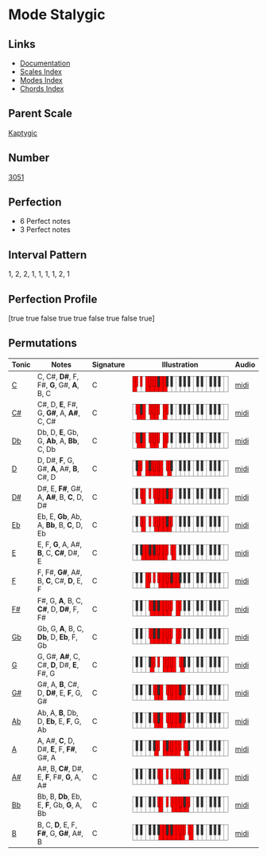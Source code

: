 # Mode Stalygic

## Links

- [Documentation](index.md)
- [Scales Index](Scales.md)
- [Modes Index](Modes.md)
- [Chords Index](Chords.md)

## Parent Scale

[Kaptygic](ScaleKaptygic.md)

## Number

[3051](https://ianring.com/musictheory/scales/3051)

## Perfection

- 6 Perfect notes
- 3 Perfect notes

## Interval Pattern

1, 2, 2, 1, 1, 1, 1, 2, 1

## Perfection Profile

[true true false true true false true false true]

## Permutations

| Tonic | Notes | Signature | Illustration | Audio |
|-------|-------|-----------|--------------|-------|
| [C](ModeCNaturalStalygic.md) | C, C#, **D#**, F, F#, **G**, G#, **A**, B, C | C | ![CNaturalStalygic](ModeCNaturalStalygic.png) | [midi](https://github.com/edipermadi/music/blob/main/docs/ModeCNaturalStalygic.mid?raw=true) |
| [C#](ModeCSharpStalygic.md) | C#, D, **E**, F#, G, **G#**, A, **A#**, C, C# | C | ![CSharpStalygic](ModeCSharpStalygic.png) | [midi](https://github.com/edipermadi/music/blob/main/docs/ModeCSharpStalygic.mid?raw=true) |
| [Db](ModeDFlatStalygic.md) | Db, D, **E**, Gb, G, **Ab**, A, **Bb**, C, Db | C | ![DFlatStalygic](ModeDFlatStalygic.png) | [midi](https://github.com/edipermadi/music/blob/main/docs/ModeDFlatStalygic.mid?raw=true) |
| [D](ModeDNaturalStalygic.md) | D, D#, **F**, G, G#, **A**, A#, **B**, C#, D | C | ![DNaturalStalygic](ModeDNaturalStalygic.png) | [midi](https://github.com/edipermadi/music/blob/main/docs/ModeDNaturalStalygic.mid?raw=true) |
| [D#](ModeDSharpStalygic.md) | D#, E, **F#**, G#, A, **A#**, B, **C**, D, D# | C | ![DSharpStalygic](ModeDSharpStalygic.png) | [midi](https://github.com/edipermadi/music/blob/main/docs/ModeDSharpStalygic.mid?raw=true) |
| [Eb](ModeEFlatStalygic.md) | Eb, E, **Gb**, Ab, A, **Bb**, B, **C**, D, Eb | C | ![EFlatStalygic](ModeEFlatStalygic.png) | [midi](https://github.com/edipermadi/music/blob/main/docs/ModeEFlatStalygic.mid?raw=true) |
| [E](ModeENaturalStalygic.md) | E, F, **G**, A, A#, **B**, C, **C#**, D#, E | C | ![ENaturalStalygic](ModeENaturalStalygic.png) | [midi](https://github.com/edipermadi/music/blob/main/docs/ModeENaturalStalygic.mid?raw=true) |
| [F](ModeFNaturalStalygic.md) | F, F#, **G#**, A#, B, **C**, C#, **D**, E, F | C | ![FNaturalStalygic](ModeFNaturalStalygic.png) | [midi](https://github.com/edipermadi/music/blob/main/docs/ModeFNaturalStalygic.mid?raw=true) |
| [F#](ModeFSharpStalygic.md) | F#, G, **A**, B, C, **C#**, D, **D#**, F, F# | C | ![FSharpStalygic](ModeFSharpStalygic.png) | [midi](https://github.com/edipermadi/music/blob/main/docs/ModeFSharpStalygic.mid?raw=true) |
| [Gb](ModeGFlatStalygic.md) | Gb, G, **A**, B, C, **Db**, D, **Eb**, F, Gb | C | ![GFlatStalygic](ModeGFlatStalygic.png) | [midi](https://github.com/edipermadi/music/blob/main/docs/ModeGFlatStalygic.mid?raw=true) |
| [G](ModeGNaturalStalygic.md) | G, G#, **A#**, C, C#, **D**, D#, **E**, F#, G | C | ![GNaturalStalygic](ModeGNaturalStalygic.png) | [midi](https://github.com/edipermadi/music/blob/main/docs/ModeGNaturalStalygic.mid?raw=true) |
| [G#](ModeGSharpStalygic.md) | G#, A, **B**, C#, D, **D#**, E, **F**, G, G# | C | ![GSharpStalygic](ModeGSharpStalygic.png) | [midi](https://github.com/edipermadi/music/blob/main/docs/ModeGSharpStalygic.mid?raw=true) |
| [Ab](ModeAFlatStalygic.md) | Ab, A, **B**, Db, D, **Eb**, E, **F**, G, Ab | C | ![AFlatStalygic](ModeAFlatStalygic.png) | [midi](https://github.com/edipermadi/music/blob/main/docs/ModeAFlatStalygic.mid?raw=true) |
| [A](ModeANaturalStalygic.md) | A, A#, **C**, D, D#, **E**, F, **F#**, G#, A | C | ![ANaturalStalygic](ModeANaturalStalygic.png) | [midi](https://github.com/edipermadi/music/blob/main/docs/ModeANaturalStalygic.mid?raw=true) |
| [A#](ModeASharpStalygic.md) | A#, B, **C#**, D#, E, **F**, F#, **G**, A, A# | C | ![ASharpStalygic](ModeASharpStalygic.png) | [midi](https://github.com/edipermadi/music/blob/main/docs/ModeASharpStalygic.mid?raw=true) |
| [Bb](ModeBFlatStalygic.md) | Bb, B, **Db**, Eb, E, **F**, Gb, **G**, A, Bb | C | ![BFlatStalygic](ModeBFlatStalygic.png) | [midi](https://github.com/edipermadi/music/blob/main/docs/ModeBFlatStalygic.mid?raw=true) |
| [B](ModeBNaturalStalygic.md) | B, C, **D**, E, F, **F#**, G, **G#**, A#, B | C | ![BNaturalStalygic](ModeBNaturalStalygic.png) | [midi](https://github.com/edipermadi/music/blob/main/docs/ModeBNaturalStalygic.mid?raw=true) |
